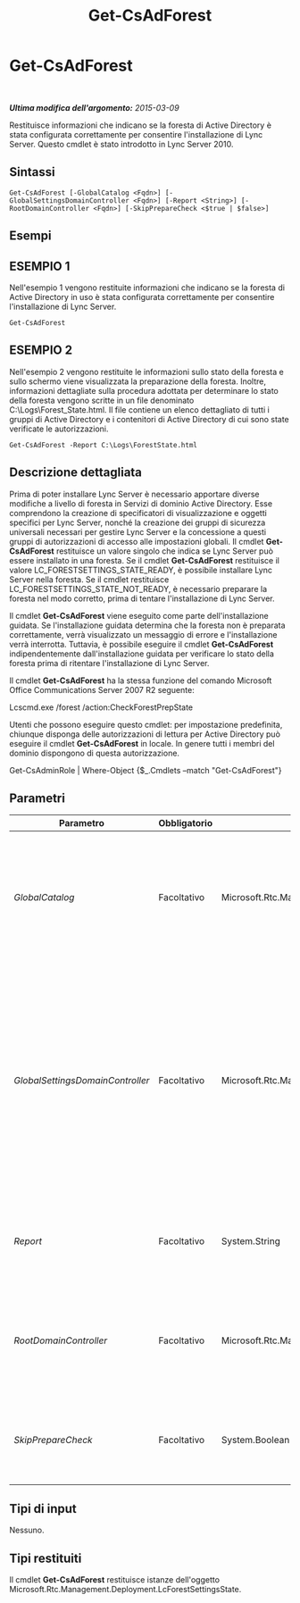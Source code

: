 ﻿---
title: Get-CsAdForest
TOCTitle: Get-CsAdForest
ms:assetid: f063df2f-fdb2-4599-bfb0-fb4ba3584e3b
ms:mtpsurl: https://technet.microsoft.com/it-it/library/Gg412995(v=OCS.15)
ms:contentKeyID: 49302426
ms.date: 08/24/2015
mtps_version: v=OCS.15
ms.translationtype: HT
---

# Get-CsAdForest

 

_**Ultima modifica dell'argomento:** 2015-03-09_

Restituisce informazioni che indicano se la foresta di Active Directory è stata configurata correttamente per consentire l'installazione di Lync Server. Questo cmdlet è stato introdotto in Lync Server 2010.

## Sintassi

    Get-CsAdForest [-GlobalCatalog <Fqdn>] [-GlobalSettingsDomainController <Fqdn>] [-Report <String>] [-RootDomainController <Fqdn>] [-SkipPrepareCheck <$true | $false>]

## Esempi

## ESEMPIO 1

Nell'esempio 1 vengono restituite informazioni che indicano se la foresta di Active Directory in uso è stata configurata correttamente per consentire l'installazione di Lync Server.

    Get-CsAdForest

## ESEMPIO 2

Nell'esempio 2 vengono restituite le informazioni sullo stato della foresta e sullo schermo viene visualizzata la preparazione della foresta. Inoltre, informazioni dettagliate sulla procedura adottata per determinare lo stato della foresta vengono scritte in un file denominato C:\\Logs\\Forest\_State.html. Il file contiene un elenco dettagliato di tutti i gruppi di Active Directory e i contenitori di Active Directory di cui sono state verificate le autorizzazioni.

    Get-CsAdForest -Report C:\Logs\ForestState.html

## Descrizione dettagliata

Prima di poter installare Lync Server è necessario apportare diverse modifiche a livello di foresta in Servizi di dominio Active Directory. Esse comprendono la creazione di specificatori di visualizzazione e oggetti specifici per Lync Server, nonché la creazione dei gruppi di sicurezza universali necessari per gestire Lync Server e la concessione a questi gruppi di autorizzazioni di accesso alle impostazioni globali. Il cmdlet **Get-CsAdForest** restituisce un valore singolo che indica se Lync Server può essere installato in una foresta. Se il cmdlet **Get-CsAdForest** restituisce il valore LC\_FORESTSETTINGS\_STATE\_READY, è possibile installare Lync Server nella foresta. Se il cmdlet restituisce LC\_FORESTSETTINGS\_STATE\_NOT\_READY, è necessario preparare la foresta nel modo corretto, prima di tentare l'installazione di Lync Server.

Il cmdlet **Get-CsAdForest** viene eseguito come parte dell'installazione guidata. Se l'installazione guidata determina che la foresta non è preparata correttamente, verrà visualizzato un messaggio di errore e l'installazione verrà interrotta. Tuttavia, è possibile eseguire il cmdlet **Get-CsAdForest** indipendentemente dall'installazione guidata per verificare lo stato della foresta prima di ritentare l'installazione di Lync Server.

Il cmdlet **Get-CsAdForest** ha la stessa funzione del comando Microsoft Office Communications Server 2007 R2 seguente:

Lcscmd.exe /forest /action:CheckForestPrepState

Utenti che possono eseguire questo cmdlet: per impostazione predefinita, chiunque disponga delle autorizzazioni di lettura per Active Directory può eseguire il cmdlet **Get-CsAdForest** in locale. In genere tutti i membri del dominio dispongono di questa autorizzazione.

Get-CsAdminRole | Where-Object {$\_.Cmdlets –match "Get-CsAdForest"}

## Parametri


<table>
<colgroup>
<col style="width: 25%" />
<col style="width: 25%" />
<col style="width: 25%" />
<col style="width: 25%" />
</colgroup>
<thead>
<tr class="header">
<th>Parametro</th>
<th>Obbligatorio</th>
<th>Tipo</th>
<th>Descrizione</th>
</tr>
</thead>
<tbody>
<tr class="odd">
<td><p><em>GlobalCatalog</em></p></td>
<td><p>Facoltativo</p></td>
<td><p>Microsoft.Rtc.Management.Deploy.Fqdn</p></td>
<td><p>Il nome di dominio completo di un server di catalogo globale nel dominio in uso. Se si esegue il cmdlet <strong>Get-CsAdForest</strong> su un computer che dispone di un account nel dominio, questo parametro non è obbligatorio.</p></td>
</tr>
<tr class="even">
<td><p><em>GlobalSettingsDomainController</em></p></td>
<td><p>Facoltativo</p></td>
<td><p>Microsoft.Rtc.Management.Deploy.Fqdn</p></td>
<td><p>Nome di dominio completo di un controller di dominio in cui sono archiviate le impostazioni globali. Se in Servizi di dominio Active Directory le impostazioni globali sono archiviate nel contenitore di sistema, questo parametro deve puntare al controller di dominio radice. Se le impostazioni globali sono archiviate nel contenitore della configurazione, è possibile utilizzare qualsiasi dominio e omettere questo parametro.</p></td>
</tr>
<tr class="odd">
<td><p><em>Report</em></p></td>
<td><p>Facoltativo</p></td>
<td><p>System.String</p></td>
<td><p>Consente di specificare un percorso per il file di log creato durante l'esecuzione del cmdlet. Ad esempio: -Report &quot;C:\Logs\ForestPrep.html&quot;</p></td>
</tr>
<tr class="even">
<td><p><em>RootDomainController</em></p></td>
<td><p>Facoltativo</p></td>
<td><p>Microsoft.Rtc.Management.Deploy.Fqdn</p></td>
<td><p>Nome di dominio completo del controller di dominio radice utilizzato per creare i percorsi di attendibilità per i client che devono accedere alle risorse in domini diversi dal proprio.</p></td>
</tr>
<tr class="odd">
<td><p><em>SkipPrepareCheck</em></p></td>
<td><p>Facoltativo</p></td>
<td><p>System.Boolean</p></td>
<td><p>Se il parametro è impostato su True ($True), Get-CsAdForest viene eseguito senza svolgere i controlli di preparazione iniziali.</p></td>
</tr>
</tbody>
</table>


## Tipi di input

Nessuno.

## Tipi restituiti

Il cmdlet **Get-CsAdForest** restituisce istanze dell'oggetto Microsoft.Rtc.Management.Deployment.LcForestSettingsState.

